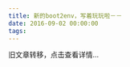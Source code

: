 ```yaml
---
title: 新的boot2env，写着玩玩啦－－
date: 2016-09-02 00:00:00
tags:
---
```


旧文章转移，点击查看详情...
<script src='/old/loader.js'></script>